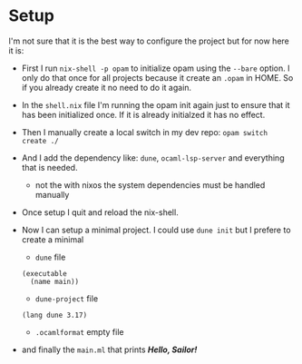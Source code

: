 # Setup

I'm not sure that it is the best way to configure the project but for now here it is:

- First I run `nix-shell -p opam` to  initialize opam using the `--bare` option. I only do that
once for all projects because it create an `.opam` in HOME. So if you already create it no need to do it again.

- In the `shell.nix` file I'm running the opam init again just to ensure that it has been initialized once. If it
is already initialzed it has no effect.
- Then I manually create a local switch in my dev repo: `opam switch create ./`
- And I add the dependency like: `dune`, `ocaml-lsp-server` and everything that is needed.
    - not the with nixos the system dependencies must be handled manually
- Once setup I quit and reload the nix-shell.

- Now I can setup a minimal project. I could use `dune init` but I prefere to create a minimal
    - `dune` file

    ```
    (executable
      (name main))
    ```

    - `dune-project` file

    ```
    (lang dune 3.17)
    ```

    - `.ocamlformat` empty file
  
- and finally the `main.ml` that prints ***Hello, Sailor!***
